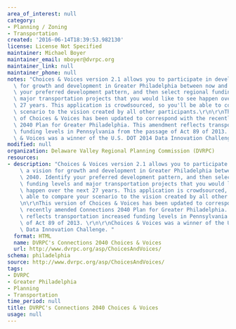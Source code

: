 ```yaml
---
area_of_interest: null
category:
- Planning / Zoning
- Transportation
created: '2016-06-14T18:39:53.982130'
license: License Not Specified
maintainer: Michael Boyer
maintainer_email: mboyer@dvrpc.org
maintainer_link: null
maintainer_phone: null
notes: "Choices & Voices version 2.1 allows you to participate in developing a vision\
  \ for growth and development in Greater Philadelphia between now and 2040. Identify\
  \ your preferred development pattern, and then select regional funding levels and\
  \ major transportation projects that you would like to see happen over the next\
  \ 27 years. This application is crowdsourced, so you'll be able to compare your\
  \ scenario to the vision created by all other participants.\r\n\r\nThis version\
  \ of Choices & Voices has been updated to correspond with the recently amended Connections\
  \ 2040 Plan for Greater Philadelphia. This amendment reflects transportation increased\
  \ funding levels in Pennsylvania from the passage of Act 89 of 2013. \r\n\r\nChoices\
  \ & Voices was a winner of the U.S. DOT 2014 Data Innovation Challenge. "
modified: null
organization: Delaware Valley Regional Planning Commission (DVRPC)
resources:
- description: "Choices & Voices version 2.1 allows you to participate in developing\
    \ a vision for growth and development in Greater Philadelphia between now and\
    \ 2040. Identify your preferred development pattern, and then select regional\
    \ funding levels and major transportation projects that you would like to see\
    \ happen over the next 27 years. This application is crowdsourced, so you'll be\
    \ able to compare your scenario to the vision created by all other participants.\r\
    \n\r\nThis version of Choices & Voices has been updated to correspond with the\
    \ recently amended Connections 2040 Plan for Greater Philadelphia. This amendment\
    \ reflects transportation increased funding levels in Pennsylvania from the passage\
    \ of Act 89 of 2013. \r\n\r\nChoices & Voices was a winner of the U.S. DOT 2014\
    \ Data Innovation Challenge. "
  format: HTML
  name: DVRPC's Connections 2040 Choices & Voices
  url: http://www.dvrpc.org/asp/ChoicesAndVoices/
schema: philadelphia
source: http://www.dvrpc.org/asp/ChoicesAndVoices/
tags:
- DVRPC
- Greater Philadelphia
- Planning
- Transportation
time_period: null
title: DVRPC's Connections 2040 Choices & Voices
usage: null
---
```

